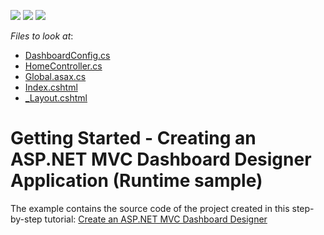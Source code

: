<!-- default badges list -->
![](https://img.shields.io/endpoint?url=https://codecentral.devexpress.com/api/v1/VersionRange/128579217/17.1.4%2B)
[![](https://img.shields.io/badge/Open_in_DevExpress_Support_Center-FF7200?style=flat-square&logo=DevExpress&logoColor=white)](https://supportcenter.devexpress.com/ticket/details/T543048)
[![](https://img.shields.io/badge/📖_How_to_use_DevExpress_Examples-e9f6fc?style=flat-square)](https://docs.devexpress.com/GeneralInformation/403183)
<!-- default badges end -->
<!-- default file list -->
*Files to look at*:

* [DashboardConfig.cs](./CS/MvcxDashboard_GettingStarted/App_Start/DashboardConfig.cs)
* [HomeController.cs](./CS/MvcxDashboard_GettingStarted/Controllers/HomeController.cs)
* [Global.asax.cs](./CS/MvcxDashboard_GettingStarted/Global.asax.cs)
* [Index.cshtml](./CS/MvcxDashboard_GettingStarted/Views/Home/Index.cshtml)
* [_Layout.cshtml](./CS/MvcxDashboard_GettingStarted/Views/Shared/_Layout.cshtml)
<!-- default file list end -->
# Getting Started - Creating an ASP.NET MVC Dashboard Designer Application (Runtime sample)


The example contains the source code of the project created in this step-by-step tutorial: <a href="https://documentation.devexpress.com/Dashboard/116313/Getting-Started/Creating-an-ASP-NET-MVC-Dashboard-Designer-Application">Create an ASP.NET MVC Dashboard Designer</a>

<br/>


